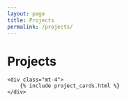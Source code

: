 ```yaml
---
layout: page
title: Projects
permalink: /projects/
---
```


<div class="section-light">
  <div class="container">

  <h1>Projects</h1>

    <div class="mt-4">
        {% include project_cards.html %}
    </div>

  </div>
</div>
